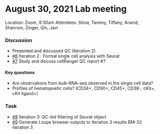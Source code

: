 August 30, 2021 Lab meeting
============
Location: Zoom, 9:30am
Attendees: Silvia, Tammy, Tiffany, Anand, Shannon, Zinger, Qin, Javi


### Discussion 
- Presented and discussed QC (Iteration 2)
- [#6](https://github.com/zingery/TammyNguyen_SingleCell/issues/6) Iteration 2 : Formal single cell analysis with Seurat
- [#7](https://github.com/zingery/TammyNguyen_SingleCell/issues/7) Study and discuss cellRanger QC report #7

#### Key questions 
- Are observations from bulk-RNA-seq observed in the single cell data?
- Profiles of hematopoetic cells? (CD34+, CD90+, CD45+, CD38-, cKit+, cKit ligand+)

### Task
- [#8](https://github.com/zingery/TammyNguyen_SingleCell/issues/8) Iteration 3: QC-led filtering of Seurat object
- [#9](https://github.com/zingery/TammyNguyen_SingleCell/issues/9) Generate Loupe browser outputs to Iteration 3 results BM-32 Iteration 3
